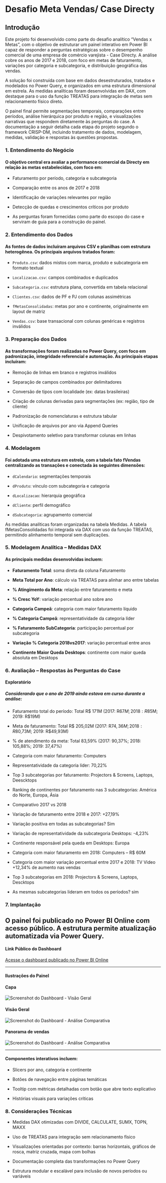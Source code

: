 # Desafio Meta Vendas/ Case Directy

## Introdução
Este projeto foi desenvolvido como parte do desafio analítico “Vendas x Metas”, com o objetivo de estruturar um painel interativo em Power BI capaz de responder a perguntas estratégicas sobre o desempenho comercial de uma empresa de comércio varejista - Case Directy. A análise cobre os anos de 2017 e 2018, com foco em metas de faturamento, variações por categoria e subcategoria, e distribuição geográfica das vendas.

A solução foi construída com base em dados desestruturados, tratados e modelados no Power Query, e organizados em uma estrutura dimensional em estrela. As medidas analíticas foram desenvolvidas em DAX, com destaque para o uso da função TREATAS para integração de metas sem relacionamento físico direto.

O painel final permite segmentações temporais, comparações entre períodos, análise hierárquica por produto e região, e visualizações narrativas que respondem diretamente às perguntas do case. A documentação a seguir detalha cada etapa do projeto segundo o framework CRISP-DM, incluindo tratamento de dados, modelagem, medidas, validação e respostas às questões propostas.

### 1. Entendimento do Negócio
#### O objetivo central era avaliar a performance comercial da Directy em relação às metas estabelecidas, com foco em:

- Faturamento por período, categoria e subcategoria

- Comparação entre os anos de 2017 e 2018

- Identificação de variações relevantes por região

- Detecção de quedas e crescimentos críticos por produto

- As perguntas foram fornecidas como parte do escopo do case e serviram de guia para a construção do painel.

### 2. Entendimento dos Dados
#### As fontes de dados incluíram arquivos CSV e planilhas com estrutura heterogênea. Os principais arquivos tratados foram:

- ``Produto.csv``: dados mistos com marca, produto e subcategoria em formato textual

- ``Localizacao.csv``: campos combinados e duplicados

- ``Subcategoria.csv``: estrutura plana, convertida em tabela relacional

- ``Clientes.csv``: dados de PF e PJ com colunas assimétricas

- ``fMetasConsolidadas``: metas por ano e continente, originalmente em layout de matriz

- ``Vendas.csv``: base transacional com colunas genéricas e registros inválidos

### 3. Preparação dos Dados
#### As transformações foram realizadas no Power Query, com foco em padronização, integridade referencial e automação. As principais etapas incluíram:

- Remoção de linhas em branco e registros inválidos

- Separação de campos combinados por delimitadores

- Conversão de tipos com localidade (ex: datas brasileiras)

- Criação de colunas derivadas para segmentações (ex: região, tipo de cliente)

- Padronização de nomenclaturas e estrutura tabular

- Unificação de arquivos por ano via Append Queries

- Despivotamento seletivo para transformar colunas em linhas

### 4. Modelagem
#### Foi adotada uma estrutura em estrela, com a tabela fato fVendas centralizando as transações e conectada às seguintes dimensões:

- ``dCalendario``: segmentações temporais

- ``dProduto``: vínculo com subcategoria e categoria

- ``dLocalizacao``: hierarquia geográfica

- ``dCliente``: perfil demográfico

- ``dSubcategoria``: agrupamento comercial

As medidas analíticas foram organizadas na tabela Medidas. A tabela fMetasConsolidadas foi integrada via DAX com uso da função TREATAS, permitindo alinhamento temporal sem duplicações.

### 5. Modelagem Analítica – Medidas DAX
#### As principais medidas desenvolvidas incluem:

- **Faturamento Total**: soma direta da coluna Faturamento

- **Meta Total por Ano**: cálculo via TREATAS para alinhar ano entre tabelas

- **% Atingimento da Meta**: relação entre faturamento e meta

- **% Cresc YoY**: variação percentual ano sobre ano

- **Categoria Campeã**: categoria com maior faturamento líquido

- **% Categoria Campeã**: representatividade da categoria líder

- **% Faturamento SubCategoria**: participação percentual por subcategoria

- **Variação % Categoria 2018vs2017**: variação percentual entre anos

- **Continente Maior Queda Desktops**: continente com maior queda absoluta em Desktops

### 6. Avaliação – Respostas às Perguntas do Case
#### Exploratório
##### Considerando que o ano de 2019 ainda estava em curso durante a análise:

- Faturamento total do período: Total R$ 171M (2017: R$67M; 2018: R$85M; 2019: R$19M)

- Meta de faturamento: Total R$ 205,02M (2017: R$74,36M; 2018: R$80,73M; 2019: R$49,93M)

- % de atendimento da meta: Total 83,59% (2017: 90,37%; 2018: 105,88%; 2019: 37,47%)

- Categoria com maior faturamento: Computers

- Representatividade da categoria líder: 70,22%

- Top 3 subcategorias por faturamento: Projectors & Screens, Laptops, Deescktops

- Ranking de continentes por faturamento nas 3 subcategorias: América do Norte, Europa, Ásia

- Comparativo 2017 vs 2018

- Variação de faturamento entre 2018 e 2017: +27,19%

- Variação positiva em todas as subcategorias? Sim

- Variação de representatividade da subcategoria Desktops: -4,23%

- Continente responsável pela queda em Desktops: Europa

- Categoria com maior faturamento em 2018: Computers – R$ 60M

- Categoria com maior variação percentual entre 2017 e 2018: TV Video +12,34% de aumento nas vendas

- Top 3 subcategorias em 2018:  Projectors & Screens, Laptops, Descktops

- As mesmas subcategorias lideram em todos os períodos? sim

### 7. Implantação
O painel foi publicado no Power BI Online com acesso público. A estrutura permite atualização automatizada via Power Query. 
---

####  Link Público do Dashboard

 [Acesse o dashboard publicado no Power BI Online](https://app.powerbi.com/view?r=eyJrIjoiNDY1ZTVkMTEtODU4ZC00NjlkLTg2MWUtMmQxZGRhNzdlYmFlIiwidCI6IjY1OWNlMmI4LTA3MTQtNDE5OC04YzM4LWRjOWI2MGFhYmI1NyJ9)

---

####  Ilustrações do Painel

#### Capa
![Screenshot do Dashboard - Visão Geral](https://github.com/user-attachments/assets/0e27ddaa-5854-417d-a615-987e922fce1d
)


#### Visão Geral
![Screenshot do Dashboard - Análise Comparativa](https://github.com/user-attachments/assets/fe450427-4d23-4e1f-89fb-eb08740241b3
)


#### Panorama de vendas
![Screenshot do Dashboard - Análise Comparativa](https://github.com/user-attachments/assets/72ca3341-16a3-4015-b8fd-737328d3d83d
)

---
#### Componentes interativos incluem:

- Slicers por ano, categoria e continente

- Botões de navegação entre páginas temáticas

- Tooltip com métricas detalhadas com botão que abre texto explicativo

- Histórias visuais para variações críticas

### 8. Considerações Técnicas

- Medidas DAX otimizadas com DIVIDE, CALCULATE, SUMX, TOPN, MAXX

- Uso de TREATAS para integração sem relacionamento físico

- Visualizações orientadas por contexto: barras horizontais, gráficos de rosca, matriz cruzada, mapa com bolhas

- Documentação completa das transformações no Power Query

- Estrutura modular e escalável para inclusão de novos períodos ou variáveis
